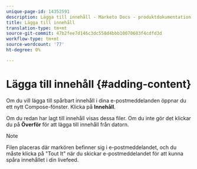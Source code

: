 ```yaml
---
unique-page-id: 14352591
description: Lägga till innehåll - Marketo Docs - produktdokumentation
title: Lägga till innehåll
translation-type: tm+mt
source-git-commit: 47b2fee7d146c3dc558d4bbb10070683f4cdfd3d
workflow-type: tm+mt
source-wordcount: '77'
ht-degree: 0%

---
```



# Lägga till innehåll {#adding-content}

Om du vill lägga till spårbart innehåll i dina e-postmeddelanden öppnar du ett nytt Compose-fönster. Klicka på **Innehåll**.

Om du redan har lagt till innehåll visas dessa filer. Om du inte gör det klickar du på **Överför** för att lägga till innehåll från datorn.

>[!NOTE]
>
>Filen placeras där markören befinner sig i e-postmeddelandet, och du måste klicka på &quot;Tout It&quot; när du skickar e-postmeddelandet för att kunna spåra innehållet i din livefeed.


